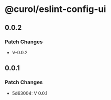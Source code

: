# @curol/eslint-config-ui

## 0.0.2

### Patch Changes

- V-0.0.2

## 0.0.1

### Patch Changes

- 5d63004: V 0.0.1
